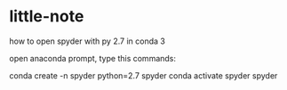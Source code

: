 # little-note
how to open spyder with py 2.7 in conda 3

open anaconda prompt, type this commands:

conda create -n spyder python=2.7 spyder
conda activate spyder
spyder
